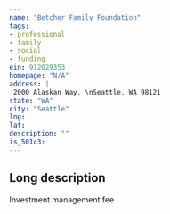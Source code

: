 ```yaml
---
name: "Betcher Family Foundation"
tags:
- professional
- family
- social
- funding
ein: 912029353
homepage: "N/A"
address: |
 2000 Alaskan Way, \nSeattle, WA 98121
state: "WA"
city: "Seattle"
lng: 
lat: 
description: ""
is_501c3: 
---
```


## Long description

Investment management fee
